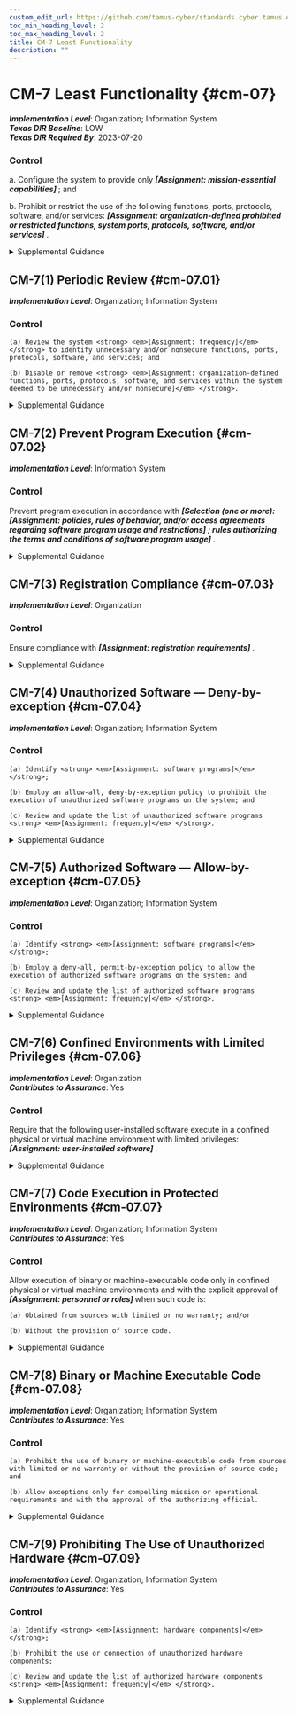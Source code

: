 ```yaml
---
custom_edit_url: https://github.com/tamus-cyber/standards.cyber.tamus.edu/tree/main/static/content/tamus.edu/TAMUS_profile.xml
toc_min_heading_level: 2
toc_max_heading_level: 2
title: CM-7 Least Functionality
description: ""
---
```


# CM-7 Least Functionality {#cm-07}

_**Implementation Level**_: Organization; Information System\
_**Texas DIR Baseline**_: LOW\
_**Texas DIR Required By**_: 2023-07-20

### Control

a. Configure the system to provide only <strong> <em>[Assignment: mission-essential capabilities]</em> </strong> ; and

b. Prohibit or restrict the use of the following functions, ports, protocols, software, and/or services: <strong> <em>[Assignment: organization-defined prohibited or restricted functions, system ports, protocols, software, and/or services]</em> </strong>.

<details>
  <summary>Supplemental Guidance</summary>

Systems provide a wide variety of functions and services. Some of the functions and services routinely provided by default may not be necessary to support essential organizational missions, functions, or operations. Additionally, it is sometimes convenient to provide multiple services from a single system component, but doing so increases risk over limiting the services provided by that single component. Where feasible, organizations limit component functionality to a single function per component. Organizations consider removing unused or unnecessary software and disabling unused or unnecessary physical and logical ports and protocols to prevent unauthorized connection of components, transfer of information, and tunneling. Organizations employ network scanning tools, intrusion detection and prevention systems, and end-point protection technologies, such as firewalls and host-based intrusion detection systems, to identify and prevent the use of prohibited functions, protocols, ports, and services. Least functionality can also be achieved as part of the fundamental design and development of the system (see <a xmlns="http://csrc.nist.gov/ns/oscal/1.0" href="#sa-8">SA-8</a>, <a xmlns="http://csrc.nist.gov/ns/oscal/1.0" href="#sc-2">SC-2</a> , and <a xmlns="http://csrc.nist.gov/ns/oscal/1.0" href="#sc-3">SC-3</a>).

</details>

## CM-7(1) Periodic Review {#cm-07.01}

_**Implementation Level**_: Organization; Information System

### Control

    (a) Review the system <strong> <em>[Assignment: frequency]</em> </strong> to identify unnecessary and/or nonsecure functions, ports, protocols, software, and services; and

    (b) Disable or remove <strong> <em>[Assignment: organization-defined functions, ports, protocols, software, and services within the system deemed to be unnecessary and/or nonsecure]</em> </strong>.

<details>
  <summary>Supplemental Guidance</summary>

Organizations review functions, ports, protocols, and services provided by systems or system components to determine the functions and services that are candidates for elimination. Such reviews are especially important during transition periods from older technologies to newer technologies (e.g., transition from IPv4 to IPv6). These technology transitions may require implementing the older and newer technologies simultaneously during the transition period and returning to minimum essential functions, ports, protocols, and services at the earliest opportunity. Organizations can either decide the relative security of the function, port, protocol, and/or service or base the security decision on the assessment of other entities. Unsecure protocols include Bluetooth, FTP, and peer-to-peer networking.

</details>

## CM-7(2) Prevent Program Execution {#cm-07.02}

_**Implementation Level**_: Information System

### Control

Prevent program execution in accordance with <strong> <em>[Selection (one or more): <strong> <em>[Assignment: policies, rules of behavior, and/or access agreements regarding software program usage and restrictions]</em> </strong> ; rules authorizing the terms and conditions of software program usage]</em> </strong>.

<details>
  <summary>Supplemental Guidance</summary>

Prevention of program execution addresses organizational policies, rules of behavior, and/or access agreements that restrict software usage and the terms and conditions imposed by the developer or manufacturer, including software licensing and copyrights. Restrictions include prohibiting auto-execute features, restricting roles allowed to approve program execution, permitting or prohibiting specific software programs, or restricting the number of program instances executed at the same time.

</details>

## CM-7(3) Registration Compliance {#cm-07.03}

_**Implementation Level**_: Organization

### Control

Ensure compliance with <strong> <em>[Assignment: registration requirements]</em> </strong>.

<details>
  <summary>Supplemental Guidance</summary>

Organizations use the registration process to manage, track, and provide oversight for systems and implemented functions, ports, protocols, and services.

</details>

## CM-7(4) Unauthorized Software — Deny-by-exception {#cm-07.04}

_**Implementation Level**_: Organization; Information System

### Control

    (a) Identify <strong> <em>[Assignment: software programs]</em> </strong>;

    (b) Employ an allow-all, deny-by-exception policy to prohibit the execution of unauthorized software programs on the system; and

    (c) Review and update the list of unauthorized software programs <strong> <em>[Assignment: frequency]</em> </strong>.

<details>
  <summary>Supplemental Guidance</summary>

Unauthorized software programs can be limited to specific versions or from a specific source. The concept of prohibiting the execution of unauthorized software may also be applied to user actions, system ports and protocols, IP addresses/ranges, websites, and MAC addresses.

</details>

## CM-7(5) Authorized Software — Allow-by-exception {#cm-07.05}

_**Implementation Level**_: Organization; Information System

### Control

    (a) Identify <strong> <em>[Assignment: software programs]</em> </strong>;

    (b) Employ a deny-all, permit-by-exception policy to allow the execution of authorized software programs on the system; and

    (c) Review and update the list of authorized software programs <strong> <em>[Assignment: frequency]</em> </strong>.

<details>
  <summary>Supplemental Guidance</summary>

Authorized software programs can be limited to specific versions or from a specific source. To facilitate a comprehensive authorized software process and increase the strength of protection for attacks that bypass application level authorized software, software programs may be decomposed into and monitored at different levels of detail. These levels include applications, application programming interfaces, application modules, scripts, system processes, system services, kernel functions, registries, drivers, and dynamic link libraries. The concept of permitting the execution of authorized software may also be applied to user actions, system ports and protocols, IP addresses/ranges, websites, and MAC addresses. Organizations consider verifying the integrity of authorized software programs using digital signatures, cryptographic checksums, or hash functions. Verification of authorized software can occur either prior to execution or at system startup. The identification of authorized URLs for websites is addressed in <a xmlns="http://csrc.nist.gov/ns/oscal/1.0" href="#ca-3.5">CA-3(5)</a> and <a xmlns="http://csrc.nist.gov/ns/oscal/1.0" href="#sc-7">SC-7</a>.

</details>

## CM-7(6) Confined Environments with Limited Privileges {#cm-07.06}

_**Implementation Level**_: Organization\
_**Contributes to Assurance**_: Yes

### Control

Require that the following user-installed software execute in a confined physical or virtual machine environment with limited privileges: <strong> <em>[Assignment: user-installed software]</em> </strong>.

<details>
  <summary>Supplemental Guidance</summary>

Organizations identify software that may be of concern regarding its origin or potential for containing malicious code. For this type of software, user installations occur in confined environments of operation to limit or contain damage from malicious code that may be executed.

</details>

## CM-7(7) Code Execution in Protected Environments {#cm-07.07}

_**Implementation Level**_: Organization; Information System\
_**Contributes to Assurance**_: Yes

### Control

Allow execution of binary or machine-executable code only in confined physical or virtual machine environments and with the explicit approval of <strong> <em>[Assignment: personnel or roles]</em> </strong> when such code is:

    (a) Obtained from sources with limited or no warranty; and/or

    (b) Without the provision of source code.

<details>
  <summary>Supplemental Guidance</summary>

Code execution in protected environments applies to all sources of binary or machine-executable code, including commercial software and firmware and open-source software.

</details>

## CM-7(8) Binary or Machine Executable Code {#cm-07.08}

_**Implementation Level**_: Organization; Information System\
_**Contributes to Assurance**_: Yes

### Control

    (a) Prohibit the use of binary or machine-executable code from sources with limited or no warranty or without the provision of source code; and

    (b) Allow exceptions only for compelling mission or operational requirements and with the approval of the authorizing official.

<details>
  <summary>Supplemental Guidance</summary>

Binary or machine executable code applies to all sources of binary or machine-executable code, including commercial software and firmware and open-source software. Organizations assess software products without accompanying source code or from sources with limited or no warranty for potential security impacts. The assessments address the fact that software products without the provision of source code may be difficult to review, repair, or extend. In addition, there may be no owners to make such repairs on behalf of organizations. If open-source software is used, the assessments address the fact that there is no warranty, the open-source software could contain back doors or malware, and there may be no support available.

</details>

## CM-7(9) Prohibiting The Use of Unauthorized Hardware {#cm-07.09}

_**Implementation Level**_: Organization; Information System\
_**Contributes to Assurance**_: Yes

### Control

    (a) Identify <strong> <em>[Assignment: hardware components]</em> </strong>;

    (b) Prohibit the use or connection of unauthorized hardware components;

    (c) Review and update the list of authorized hardware components <strong> <em>[Assignment: frequency]</em> </strong>.

<details>
  <summary>Supplemental Guidance</summary>

Hardware components provide the foundation for organizational systems and the platform for the execution of authorized software programs. Managing the inventory of hardware components and controlling which hardware components are permitted to be installed or connected to organizational systems is essential in order to provide adequate security.

</details>

